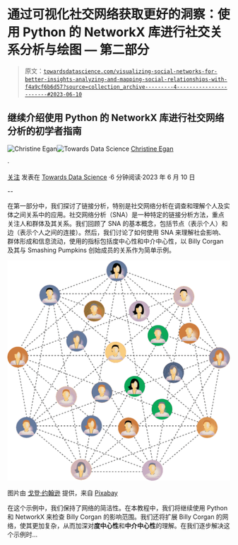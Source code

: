 # 通过可视化社交网络获取更好的洞察：使用 Python 的 NetworkX 库进行社交关系分析与绘图 — 第二部分

> 原文：[`towardsdatascience.com/visualizing-social-networks-for-better-insights-analyzing-and-mapping-social-relationships-with-f4a9cf6b6d57?source=collection_archive---------4-----------------------#2023-06-10`](https://towardsdatascience.com/visualizing-social-networks-for-better-insights-analyzing-and-mapping-social-relationships-with-f4a9cf6b6d57?source=collection_archive---------4-----------------------#2023-06-10)

## 继续介绍使用 Python 的 NetworkX 库进行社交网络分析的初学者指南

[](https://christineegan42.medium.com/?source=post_page-----f4a9cf6b6d57--------------------------------)![Christine Egan](https://christineegan42.medium.com/?source=post_page-----f4a9cf6b6d57--------------------------------)[](https://towardsdatascience.com/?source=post_page-----f4a9cf6b6d57--------------------------------)![Towards Data Science](https://towardsdatascience.com/?source=post_page-----f4a9cf6b6d57--------------------------------) [Christine Egan](https://christineegan42.medium.com/?source=post_page-----f4a9cf6b6d57--------------------------------)

·

[关注](https://medium.com/m/signin?actionUrl=https%3A%2F%2Fmedium.com%2F_%2Fsubscribe%2Fuser%2F8e9b4d1cb38&operation=register&redirect=https%3A%2F%2Ftowardsdatascience.com%2Fvisualizing-social-networks-for-better-insights-analyzing-and-mapping-social-relationships-with-f4a9cf6b6d57&user=Christine+Egan&userId=8e9b4d1cb38&source=post_page-8e9b4d1cb38----f4a9cf6b6d57---------------------post_header-----------) 发表在 [Towards Data Science](https://towardsdatascience.com/?source=post_page-----f4a9cf6b6d57--------------------------------) ·6 分钟阅读·2023 年 6 月 10 日[](https://medium.com/m/signin?actionUrl=https%3A%2F%2Fmedium.com%2F_%2Fvote%2Ftowards-data-science%2Ff4a9cf6b6d57&operation=register&redirect=https%3A%2F%2Ftowardsdatascience.com%2Fvisualizing-social-networks-for-better-insights-analyzing-and-mapping-social-relationships-with-f4a9cf6b6d57&user=Christine+Egan&userId=8e9b4d1cb38&source=-----f4a9cf6b6d57---------------------clap_footer-----------)

--

[](https://medium.com/m/signin?actionUrl=https%3A%2F%2Fmedium.com%2F_%2Fbookmark%2Fp%2Ff4a9cf6b6d57&operation=register&redirect=https%3A%2F%2Ftowardsdatascience.com%2Fvisualizing-social-networks-for-better-insights-analyzing-and-mapping-social-relationships-with-f4a9cf6b6d57&source=-----f4a9cf6b6d57---------------------bookmark_footer-----------)

在第一部分中，我们探讨了链接分析，特别是社交网络分析在调查和理解个人及实体之间关系中的应用。社交网络分析（SNA）是一种特定的链接分析方法，重点关注人和群体及其关系。我们回顾了 SNA 的基本概念，包括节点（表示个人）和边（表示个人之间的连接）。然后，我们讨论了如何使用 SNA 来理解社会影响、群体形成和信息流动，使用的指标包括度中心性和中介中心性，以 Billy Corgan 及其与 Smashing Pumpkins 创始成员的关系作为简单示例。

![](img/d6936330e0e80414b66cd48f7ba8f4cc.png)

图片由 [戈登·约翰逊](https://pixabay.com/users/gdj-1086657/?utm_source=link-attribution&utm_medium=referral&utm_campaign=image&utm_content=2099068) 提供，来自 [Pixabay](https://pixabay.com//?utm_source=link-attribution&utm_medium=referral&utm_campaign=image&utm_content=2099068)

在这个示例中，我们保持了网络的简洁性。在本教程中，我们将继续使用 Python 和 NetworkX 来检查 Billy Corgan 的影响范围。我们还将扩展 Billy Corgan 的网络，使其更加复杂，从而加深对**度中心性**和**中介中心性**的理解。在我们逐步解决这个示例时…
